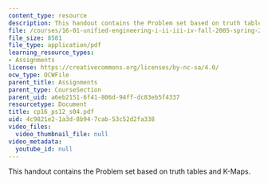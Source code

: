 ```yaml
---
content_type: resource
description: This handout contains the Problem set based on truth tables and K-Maps.
file: /courses/16-01-unified-engineering-i-ii-iii-iv-fall-2005-spring-2006/4c9821e21a3d8b947cab53c52d2fa338_cp16_ps12_s04.pdf
file_size: 8581
file_type: application/pdf
learning_resource_types:
- Assignments
license: https://creativecommons.org/licenses/by-nc-sa/4.0/
ocw_type: OCWFile
parent_title: Assignments
parent_type: CourseSection
parent_uid: a6eb2151-6f41-806d-94ff-dc83eb5f4337
resourcetype: Document
title: cp16_ps12_s04.pdf
uid: 4c9821e2-1a3d-8b94-7cab-53c52d2fa338
video_files:
  video_thumbnail_file: null
video_metadata:
  youtube_id: null
---
```

This handout contains the Problem set based on truth tables and K-Maps.